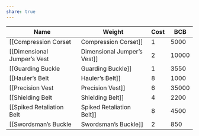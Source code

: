 ```yaml
---
share: true
---
```


| Name                          | Weight | Cost  | BCB |
| ----------------------------- | ------ | ----- | --- |
| [[Compression Corset|Compression Corset]]        | 1      | 5000  | 5   |
| [[Dimensional Jumper’s Vest|Dimensional Jumper’s Vest]] | 2      | 10000 | 8   |
| [[Guarding Buckle|Guarding Buckle]]           | 1      | 3550  | 5   |
| [[Hauler’s Belt|Hauler’s Belt]]             | 8      | 1000  | 3   |
| [[Precision Vest|Precision Vest]]            | 6      | 35000 | 10  |
| [[Shielding Belt|Shielding Belt]]            | 4      | 2200  | 4   |
| [[Spiked Retaliation Belt|Spiked Retaliation Belt]]   | 8      | 4500  | 6   |
| [[Swordsman’s Buckle|Swordsman’s Buckle]]        | 2      | 850   | 2   |
